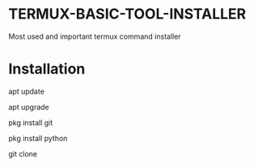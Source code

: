 # TERMUX-BASIC-TOOL-INSTALLER
Most used and important termux command installer


# Installation 

apt update


apt upgrade


pkg install git


pkg install python 


git clone 

